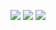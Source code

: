 ![](https://img.shields.io/badge/day%20📅-25-blue)   	![](https://img.shields.io/badge/stars%20⭐-48-yellow)   	![](https://img.shields.io/badge/days%20completed-24-red)